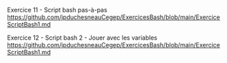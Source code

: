 Exercice 11 - Script bash pas-à-pas
https://github.com/jpduchesneauCegep/ExercicesBash/blob/main/ExerciceScriptBash1.md

Exercice 12 - Script bash 2 - Jouer avec les variables
https://github.com/jpduchesneauCegep/ExercicesBash/blob/main/ExerciceScriptBash1.md

